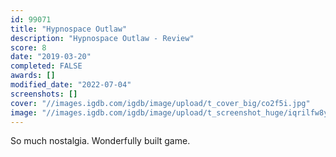```yaml
---
id: 99071
title: "Hypnospace Outlaw"
description: "Hypnospace Outlaw - Review"
score: 8
date: "2019-03-20"
completed: FALSE
awards: []
modified_date: "2022-07-04"
screenshots: []
cover: "//images.igdb.com/igdb/image/upload/t_cover_big/co2f5i.jpg"
image: "//images.igdb.com/igdb/image/upload/t_screenshot_huge/iqrilfw8yqhgecxkyr61.jpg"
---
```

So much nostalgia. Wonderfully built game.